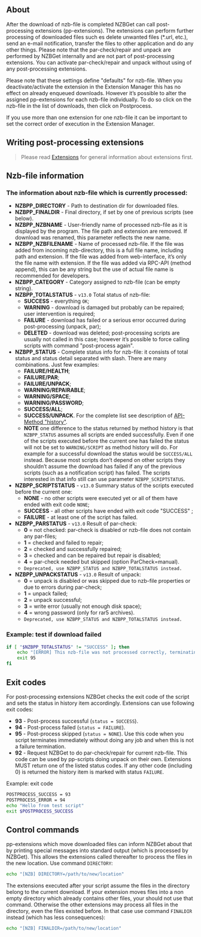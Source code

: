## About

After the download of nzb-file is completed NZBGet can call post-processing extensions (pp-extensions). 
The extensions can perform further processing of downloaded files such es delete unwanted files (*.url, etc.), 
send an e-mail notification, transfer the files to other application and do any other things. 
Please note that the par-check/repair and unpack are performed by NZBGet internally and are not part of 
post-processing extensions. You can activate par-check/repair and unpack without using of any post-processing extensions.

Please note that these settings define "defaults" for nzb-file. When you deactivate/activate the extension in the Extension Manager
this has no effect on already enqueued downloads. However it’s possible to alter the assigned pp-extensions 
for each nzb-file individually. To do so click on the nzb-file in the list of downloads, then click on Postprocess.

If you use more than one extension for one nzb-file it can be important to set the correct order of execution 
in the Extension Manager.

## Writing post-processing extensions

> Please read [Extensions](EXTENSIONS.md) for general information about extensions first.

## Nzb-file information

### The information about nzb-file which is currently processed:

- **NZBPP_DIRECTORY** - Path to destination dir for downloaded files.
- **NZBPP_FINALDIR** - Final directory, if set by one of previous scripts (see below).
- **NZBPP_NZBNAME** - User-friendly name of processed nzb-file as it is displayed by the program. 
 The file path and extension are removed. If download was renamed, this parameter reflects the new name.
- **NZBPP_NZBFILENAME** - Name of processed nzb-file. If the file was added from incoming nzb-directory, 
 this is a full file name, including path and extension. If the file was added from web-interface, 
 it’s only the file name with extension. If the file was added via RPC-API (method append), 
 this can be any string but the use of actual file name is recommended for developers.
- **NZBPP_CATEGORY** - Category assigned to nzb-file (can be empty string).
- **NZBPP_TOTALSTATUS** - `v13.0` Total status of nzb-file:
  - **SUCCESS** - everything `OK`;
  - **WARNING** - download is damaged but probably can be repaired; user intervention is required;
  - **FAILURE** - download has failed or a serious error occurred during post-processing (unpack, par);
  - **DELETED** - download was deleted; post-processing scripts are usually not called in this case; 
 however it’s possible to force calling scripts with command "post-process again".
- **NZBPP_STATUS** - Complete status info for nzb-file: it consists of total status and status detail separated with slash. 
 There are many combinations. Just few examples:
  - **FAILURE/HEALTH**;
  - **FAILURE/PAR**;
  - **FAILURE/UNPACK**;
  - **WARNING/REPAIRABLE**;
  - **WARNING/SPACE**;
  - **WARNING/PASSWORD**;
  - **SUCCESS/ALL**;
  - **SUCCESS/UNPACK**.
For the complete list see description of [API-Method "history"](../api/HISTORY.md).
  - **NOTE** one difference to the status returned by method history is that `NZBPP_STATUS` assumes all scripts are ended successfully. Even if one of the scripts executed before the current one has failed the status will not be set to `WARNING/SCRIPT` as method history will do. For example for a successful download the status would be `SUCCESS/ALL` instead. Because most scripts don’t depend on other scripts they shouldn’t assume the download has failed if any of the previous scripts (such as a notification script) has failed. The scripts interested in that info still can use parameter `NZBPP_SCRIPTSTATUS`.
- **NZBPP_SCRIPTSTATUS** - `v13.0` Summary status of the scripts executed before the current one:
  - **NONE** - no other scripts were executed yet or all of them have ended with exit code `NONE`;
  - **SUCCESS** - all other scripts have ended with exit code "SUCCESS" ;
  - **FAILURE** - at least one of the script has failed.
- **NZBPP_PARSTATUS** - `v13.0` Result of par-check:
  - **0** = not checked: par-check is disabled or nzb-file does not contain any par-files;
  - **1** = checked and failed to repair;
  - **2** = checked and successfully repaired;
  - **3** = checked and can be repaired but repair is disabled;
  - **4** = par-check needed but skipped (option ParCheck=manual).
  - `Deprecated, use NZBPP_STATUS and NZBPP_TOTALSTATUS instead.`
- **NZBPP_UNPACKSTATUS** - `v13.0` Result of unpack:
  - **0** = unpack is disabled or was skipped due to nzb-file properties or due to errors during par-check;
  - **1** = unpack failed;
  - **2** = unpack successful;
  - **3** = write error (usually not enough disk space);
  - **4** = wrong password (only for rar5 archives).
  - `Deprecated, use NZBPP_STATUS and NZBPP_TOTALSTATUS instead.`

### Example: test if download failed
```sh
if [ "$NZBPP_TOTALSTATUS" != "SUCCESS" ]; then
    echo "[ERROR] This nzb-file was not processed correctly, terminating the script"
    exit 95
fi
```

## Exit codes
For post-processing extensions NZBGet checks the exit code of the script and sets the status in history item accordingly. 
Extensions can use following exit codes:
- **93** - Post-process successful (`status = SUCCESS`).
- **94** - Post-process failed (`status = FAILURE`).
- **95** - Post-process skipped (`status = NONE`). Use this code when you script terminates immediately without doing any job and when this is not a failure termination.
- **92** - Request NZBGet to do par-check/repair for current nzb-file. This code can be used by pp-scripts doing unpack on their own.
Extensions MUST return one of the listed status codes. 
If any other code (including 0) is returned the history item is marked with status `FAILURE`.

Example: exit code
```sh
POSTPROCESS_SUCCESS = 93
POSTPROCESS_ERROR = 94
echo "Hello from test script"
exit $POSTPROCESS_SUCCESS
```

## Control commands

pp-extensions which move downloaded files can inform NZBGet about that by printing special 
messages into standard output (which is processed by NZBGet). 
This allows the extensions called thereafter to process the files in the new location. Use command `DIRECTORY`:
```sh
echo "[NZB] DIRECTORY=/path/to/new/location"
```
The extensions executed after your script assume the files in the directory belong to the current download. 
If your extension moves files into a non empty directory which already contains other files, your should not use that command. 
Otherwise the other extensions may process all files in the directory, even the files existed before. 
In that case use command `FINALDIR` instead (which has less consequences):
```sh
echo "[NZB] FINALDIR=/path/to/new/location"
```
